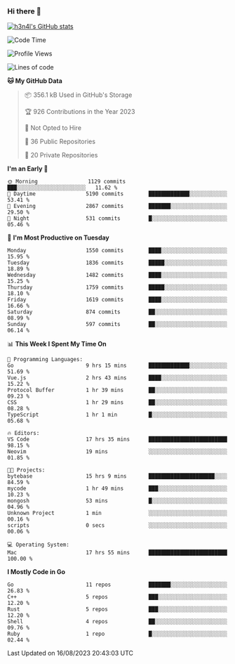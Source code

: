 ### Hi there 👋

[![h3n4l's GitHub stats](https://github-readme-stats.vercel.app/api?username=h3n4l&count_private=true&show_icons=true&theme=radical)](https://github.com/h3n4l/github-readme-stats)

<!--START_SECTION:waka-->
![Code Time](http://img.shields.io/badge/Code%20Time-1%2C501%20hrs%2018%20mins-blue)

![Profile Views](http://img.shields.io/badge/Profile%20Views-3-blue)

![Lines of code](https://img.shields.io/badge/From%20Hello%20World%20I%27ve%20Written-2.8%20million%20lines%20of%20code-blue)

**🐱 My GitHub Data** 

> 📦 356.1 kB Used in GitHub's Storage 
 > 
> 🏆 926 Contributions in the Year 2023
 > 
> 🚫 Not Opted to Hire
 > 
> 📜 36 Public Repositories 
 > 
> 🔑 20 Private Repositories 
 > 
**I'm an Early 🐤** 

```text
🌞 Morning                1129 commits        ███░░░░░░░░░░░░░░░░░░░░░░   11.62 % 
🌆 Daytime                5190 commits        █████████████░░░░░░░░░░░░   53.41 % 
🌃 Evening                2867 commits        ███████░░░░░░░░░░░░░░░░░░   29.50 % 
🌙 Night                  531 commits         █░░░░░░░░░░░░░░░░░░░░░░░░   05.46 % 
```
📅 **I'm Most Productive on Tuesday** 

```text
Monday                   1550 commits        ████░░░░░░░░░░░░░░░░░░░░░   15.95 % 
Tuesday                  1836 commits        █████░░░░░░░░░░░░░░░░░░░░   18.89 % 
Wednesday                1482 commits        ████░░░░░░░░░░░░░░░░░░░░░   15.25 % 
Thursday                 1759 commits        █████░░░░░░░░░░░░░░░░░░░░   18.10 % 
Friday                   1619 commits        ████░░░░░░░░░░░░░░░░░░░░░   16.66 % 
Saturday                 874 commits         ██░░░░░░░░░░░░░░░░░░░░░░░   08.99 % 
Sunday                   597 commits         ██░░░░░░░░░░░░░░░░░░░░░░░   06.14 % 
```


📊 **This Week I Spent My Time On** 

```text
💬 Programming Languages: 
Go                       9 hrs 15 mins       █████████████░░░░░░░░░░░░   51.69 % 
Vue.js                   2 hrs 43 mins       ████░░░░░░░░░░░░░░░░░░░░░   15.22 % 
Protocol Buffer          1 hr 39 mins        ██░░░░░░░░░░░░░░░░░░░░░░░   09.23 % 
CSS                      1 hr 29 mins        ██░░░░░░░░░░░░░░░░░░░░░░░   08.28 % 
TypeScript               1 hr 1 min          █░░░░░░░░░░░░░░░░░░░░░░░░   05.68 % 

🔥 Editors: 
VS Code                  17 hrs 35 mins      █████████████████████████   98.15 % 
Neovim                   19 mins             ░░░░░░░░░░░░░░░░░░░░░░░░░   01.85 % 

🐱‍💻 Projects: 
bytebase                 15 hrs 9 mins       █████████████████████░░░░   84.59 % 
mycode                   1 hr 49 mins        ███░░░░░░░░░░░░░░░░░░░░░░   10.23 % 
mongosh                  53 mins             █░░░░░░░░░░░░░░░░░░░░░░░░   04.96 % 
Unknown Project          1 min               ░░░░░░░░░░░░░░░░░░░░░░░░░   00.16 % 
scripts                  0 secs              ░░░░░░░░░░░░░░░░░░░░░░░░░   00.06 % 

💻 Operating System: 
Mac                      17 hrs 55 mins      █████████████████████████   100.00 % 
```

**I Mostly Code in Go** 

```text
Go                       11 repos            ███████░░░░░░░░░░░░░░░░░░   26.83 % 
C++                      5 repos             ███░░░░░░░░░░░░░░░░░░░░░░   12.20 % 
Rust                     5 repos             ███░░░░░░░░░░░░░░░░░░░░░░   12.20 % 
Shell                    4 repos             ██░░░░░░░░░░░░░░░░░░░░░░░   09.76 % 
Ruby                     1 repo              █░░░░░░░░░░░░░░░░░░░░░░░░   02.44 % 
```




 Last Updated on 16/08/2023 20:43:03 UTC
<!--END_SECTION:waka-->

